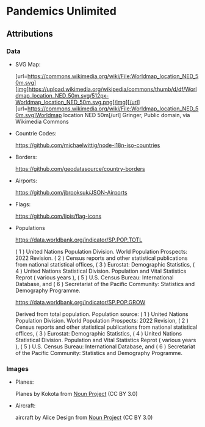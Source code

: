 # Pandemics Unlimited

## Attributions

### Data

- SVG Map:

  [url=https://commons.wikimedia.org/wiki/File:Worldmap_location_NED_50m.svg][img]https://upload.wikimedia.org/wikipedia/commons/thumb/d/df/Worldmap_location_NED_50m.svg/512px-Worldmap_location_NED_50m.svg.png[/img][/url]
  [url=https://commons.wikimedia.org/wiki/File:Worldmap_location_NED_50m.svg]Worldmap location NED 50m[/url]
  Gringer, Public domain, via Wikimedia Commons

- Countrie Codes:

  https://github.com/michaelwittig/node-i18n-iso-countries

- Borders:

  https://github.com/geodatasource/country-borders

- Airports:

  https://github.com/jbrooksuk/JSON-Airports

- Flags:

  https://github.com/lipis/flag-icons

- Populations

  https://data.worldbank.org/indicator/SP.POP.TOTL

  ( 1 ) United Nations Population Division. World Population Prospects: 2022 Revision. ( 2 ) Census reports and other statistical publications from national statistical offices, ( 3 ) Eurostat: Demographic Statistics, ( 4 ) United Nations Statistical Division. Population and Vital Statistics Reprot ( various years ), ( 5 ) U.S. Census Bureau: International Database, and ( 6 ) Secretariat of the Pacific Community: Statistics and Demography Programme.

  https://data.worldbank.org/indicator/SP.POP.GROW

  Derived from total population. Population source: ( 1 ) United Nations Population Division. World Population Prospects: 2022 Revision, ( 2 ) Census reports and other statistical publications from national statistical offices, ( 3 ) Eurostat: Demographic Statistics, ( 4 ) United Nations Statistical Division. Population and Vital Statistics Reprot ( various years ), ( 5 ) U.S. Census Bureau: International Database, and ( 6 ) Secretariat of the Pacific Community: Statistics and Demography Programme.

### Images

- Planes:

  Planes by Kokota from <a href="https://thenounproject.com/browse/icons/term/planes/" target="_blank" title="Planes Icons">Noun Project</a> (CC BY 3.0)

- Aircraft:

  aircraft by Alice Design from <a href="https://thenounproject.com/browse/icons/term/aircraft/" target="_blank" title="aircraft Icons">Noun Project</a> (CC BY 3.0)

